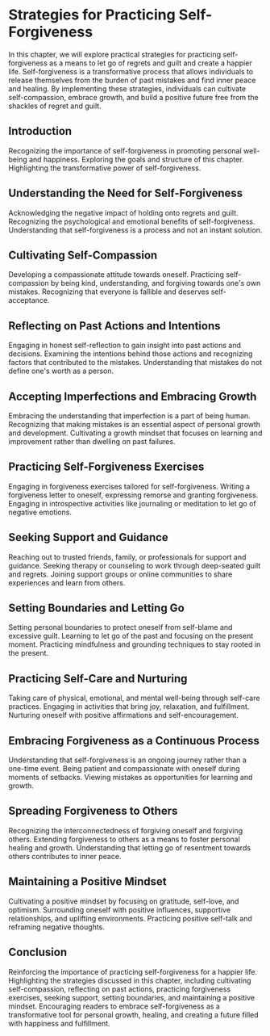 Strategies for Practicing Self-Forgiveness
===================================================

In this chapter, we will explore practical strategies for practicing self-forgiveness as a means to let go of regrets and guilt and create a happier life. Self-forgiveness is a transformative process that allows individuals to release themselves from the burden of past mistakes and find inner peace and healing. By implementing these strategies, individuals can cultivate self-compassion, embrace growth, and build a positive future free from the shackles of regret and guilt.

Introduction
------------

Recognizing the importance of self-forgiveness in promoting personal well-being and happiness. Exploring the goals and structure of this chapter. Highlighting the transformative power of self-forgiveness.

Understanding the Need for Self-Forgiveness
-------------------------------------------

Acknowledging the negative impact of holding onto regrets and guilt. Recognizing the psychological and emotional benefits of self-forgiveness. Understanding that self-forgiveness is a process and not an instant solution.

Cultivating Self-Compassion
---------------------------

Developing a compassionate attitude towards oneself. Practicing self-compassion by being kind, understanding, and forgiving towards one's own mistakes. Recognizing that everyone is fallible and deserves self-acceptance.

Reflecting on Past Actions and Intentions
-----------------------------------------

Engaging in honest self-reflection to gain insight into past actions and decisions. Examining the intentions behind those actions and recognizing factors that contributed to the mistakes. Understanding that mistakes do not define one's worth as a person.

Accepting Imperfections and Embracing Growth
--------------------------------------------

Embracing the understanding that imperfection is a part of being human. Recognizing that making mistakes is an essential aspect of personal growth and development. Cultivating a growth mindset that focuses on learning and improvement rather than dwelling on past failures.

Practicing Self-Forgiveness Exercises
-------------------------------------

Engaging in forgiveness exercises tailored for self-forgiveness. Writing a forgiveness letter to oneself, expressing remorse and granting forgiveness. Engaging in introspective activities like journaling or meditation to let go of negative emotions.

Seeking Support and Guidance
----------------------------

Reaching out to trusted friends, family, or professionals for support and guidance. Seeking therapy or counseling to work through deep-seated guilt and regrets. Joining support groups or online communities to share experiences and learn from others.

Setting Boundaries and Letting Go
---------------------------------

Setting personal boundaries to protect oneself from self-blame and excessive guilt. Learning to let go of the past and focusing on the present moment. Practicing mindfulness and grounding techniques to stay rooted in the present.

Practicing Self-Care and Nurturing
----------------------------------

Taking care of physical, emotional, and mental well-being through self-care practices. Engaging in activities that bring joy, relaxation, and fulfillment. Nurturing oneself with positive affirmations and self-encouragement.

Embracing Forgiveness as a Continuous Process
---------------------------------------------

Understanding that self-forgiveness is an ongoing journey rather than a one-time event. Being patient and compassionate with oneself during moments of setbacks. Viewing mistakes as opportunities for learning and growth.

Spreading Forgiveness to Others
-------------------------------

Recognizing the interconnectedness of forgiving oneself and forgiving others. Extending forgiveness to others as a means to foster personal healing and growth. Understanding that letting go of resentment towards others contributes to inner peace.

Maintaining a Positive Mindset
------------------------------

Cultivating a positive mindset by focusing on gratitude, self-love, and optimism. Surrounding oneself with positive influences, supportive relationships, and uplifting environments. Practicing positive self-talk and reframing negative thoughts.

Conclusion
----------

Reinforcing the importance of practicing self-forgiveness for a happier life. Highlighting the strategies discussed in this chapter, including cultivating self-compassion, reflecting on past actions, practicing forgiveness exercises, seeking support, setting boundaries, and maintaining a positive mindset. Encouraging readers to embrace self-forgiveness as a transformative tool for personal growth, healing, and creating a future filled with happiness and fulfillment.
